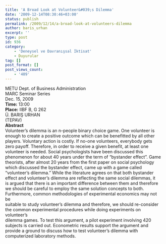 ```yaml
---
title: 'A Broad Look at Volunteer&#039;s Dilemma'
date: '2009-12-14T08:30:46+03:00'
status: publish
permalink: /2009/12/14/a-broad-look-at-volunteers-dilemma
author: baris_urhan
excerpt: ''
type: post
id: 936
category:
    - 'Deneysel ve Davranışsal İktisat'
    - Duyurular
tag: []
post_format: []
post_views_count:
    - '409'
---
```

METU Dept. of Business Administration  
MARC Seminar Series  
Dec. 15, 2009  
**Time:** 13:00  
**Place:** IIBF B, G 262  
Ü. BARIŞ URHAN  
(TEPAV)  
**Abstract**  
Volunteer’s dilemma is an n-people binary choice game. One volunteer is  
enough to create a positive outcome which can be benefitted by all other  
players. Voluntary action is costly. If no-one volunteers, everybody gets  
zero payoff. Therefore, in order to receive a given benefit, at least one  
volunteer is needed. Social psychologists have been discussed this  
phenomenon for about 40 years under the term of “bystander effect”. Game  
theorists, after almost 20 years from the first paper on social psychology  
which discussed the bystander effect, came up with a game called  
“volunteer’s dilemma.” While the literature agrees on that both bystander  
effect and volunteer’s dilemma are reflecting the same social dilemmas, it  
is argued that there is an important difference between them and therefore  
we should be careful to employ the same solution concepts to both.  
Furthermore, common methodologies of experimental economics may not be  
suitable to study volunteer’s dilemma and therefore, we should re-consider  
the common experimental procedures while doing experiments on volunteer’s  
dilemma games. To test this argument, a pilot experiment involving 420  
subjects is carried out. Econometric results support the argument and  
provide a ground to discuss how to test volunteer’s dilemma with  
computerized laboratory methods.